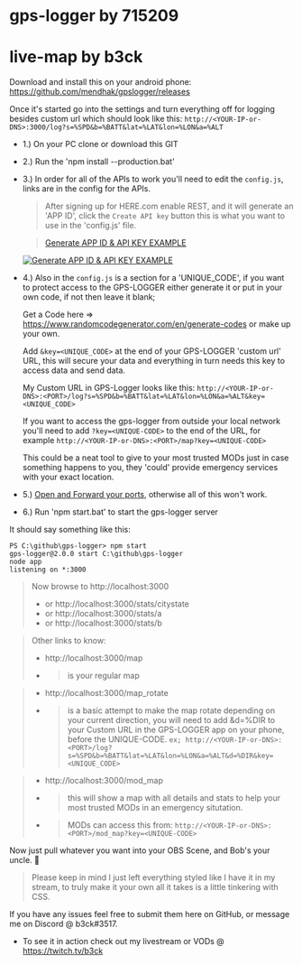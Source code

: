 # gps-logger by 715209
# live-map by b3ck

Download and install this on your android phone:
https://github.com/mendhak/gpslogger/releases

Once it's started go into the settings and turn everything off for logging besides custom url which should look like this:
`http://<YOUR-IP-or-DNS>:3000/log?s=%SPD&b=%BATT&lat=%LAT&lon=%LON&a=%ALT`
  
- 1.) On your PC clone or download this GIT
- 2.) Run the 'npm install --production.bat'
- 3.) In order for all of the APIs to work you'll need to edit the `config.js`, links are in the config for the APIs.
  > After signing up for HERE.com enable REST, and it will generate an 'APP ID', click the `Create API key` button this is what you want to use in the 'config.js' file.
  
  > [Generate APP ID & API KEY EXAMPLE](https://i.imgur.com/GQGnoWU.png/)
  
  [![Generate APP ID & API KEY EXAMPLE](https://i.imgur.com/GQGnoWU.png/)](https://i.imgur.com/GQGnoWU.png/)

- 4.) Also in the `config.js` is a section for a 'UNIQUE_CODE', if you want to protect access to the GPS-LOGGER either generate it or put in your own code, if not then leave it blank;

  Get a Code here => https://www.randomcodegenerator.com/en/generate-codes or make up your own.
  
  Add `&key=<UNIQUE_CODE>` at the end of your GPS-LOGGER 'custom url' URL, this will secure your data and everything in turn needs this key to access data and send data.
  
  My Custom URL in GPS-Logger looks like this: ```http://<YOUR-IP-or-DNS>:<PORT>/log?s=%SPD&b=%BATT&lat=%LAT&lon=%LON&a=%ALT&key=<UNIQUE_CODE>```
  
  If you want to access the gps-logger from outside your local network you'll need to add `?key=<UNIQUE-CODE>` to the end of the URL, for example ```http://<YOUR-IP-or-DNS>:<PORT>/map?key=<UNIQUE-CODE>```
  
  This could be a neat tool to give to your most trusted MODs just in case something happens to you, they 'could' provide emergency services with your exact location.

- 5.) [Open and Forward your ports](https://www.noip.com/support/knowledgebase/general-port-forwarding-guide/), otherwise all of this won't work.
- 6.) Run 'npm start.bat' to start the gps-logger server
  
It should say something like this:

```
PS C:\github\gps-logger> npm start
gps-logger@2.0.0 start C:\github\gps-logger
node app
listening on *:3000
```

 > Now browse to http://localhost:3000
 > - or http://localhost:3000/stats/citystate
 > - or http://localhost:3000/stats/a
 > - or http://localhost:3000/stats/b

 > Other links to know:
 > - http://localhost:3000/map
 > - > is your regular map

 > - http://localhost:3000/map_rotate
 > - > is a basic attempt to make the map rotate depending on your current direction, you will need to add &d=%DIR to your Custom URL in the GPS-LOGGER app on your phone, before the UNIQUE-CODE. ```ex; http://<YOUR-IP-or-DNS>:<PORT>/log?s=%SPD&b=%BATT&lat=%LAT&lon=%LON&a=%ALT&d=%DIR&key=<UNIQUE_CODE>```

 > - http://localhost:3000/mod_map
 > - > this will show a map with all details and stats to help your most trusted MODs in an emergency situtation.
 > - > MODs can access this from: ```http://<YOUR-IP-or-DNS>:<PORT>/mod_map?key=<UNIQUE-CODE>```

Now just pull whatever you want into your OBS Scene, and Bob's your uncle. :man:

  > Please keep in mind I just left everything styled like I have it in my stream, to truly make it your own all it takes is a little tinkering with CSS.

If you have any issues feel free to submit them here on GitHub, or message me on Discord @ b3ck#3517.
- To see it in action check out my livestream or VODs @ https://twitch.tv/b3ck



